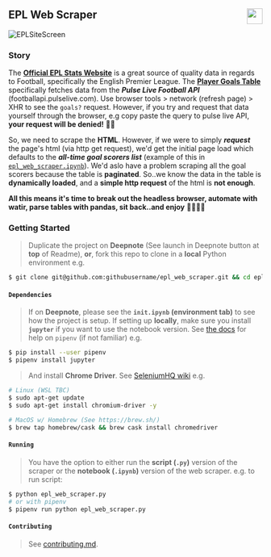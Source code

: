 ## EPL Web Scraper [<img height="31" align="right" src="https://beta.deepnote.com/buttons/launch-in-deepnote.svg">](https://deepnote.com/project/19f51d7b-ae79-4c51-906c-dee0138da144)

![EPLSiteScreen](https://sportsdatasolutionsacademy.s3.eu-west-2.amazonaws.com/public/EPLsitescreen.png)

### Story

The **[Official EPL Stats Website](https://www.premierleague.com/stats/)** is a great source of quality data in regards to Football, specifically the English Premier League. The **[Player Goals Table](https://www.premierleague.com/stats/top/players/goals?se=363)** specifically fetches data from the ***Pulse Live Football API*** (footballapi.pulselive.com). Use browser tools > network (refresh page) > XHR to see the ```goals?``` request. However, if you try and request that data yourself through the browser, e.g copy paste the query to pulse live API, **your request will be denied!** 🙅‍♂️

So, we need to scrape the **HTML**. However, if we were to simply ***request*** the page's html (via http get request), we'd get the initial page load which defaults to the ***all-time goal scorers list*** (example of this in [```epl_web_scraper.ipynb```](./epl_web_scraper.ipynb)). We'd aslo have a problem scraping all the goal scorers because the table is **paginated**. So..we know the data in the table is **dynamically loaded**, and a **simple http request** of the html is **not enough**.

**All this means it's time to break out the headless browser, automate with watir, parse tables with pandas, sit back..and enjoy** 👻🤖🐼💅

### Getting Started

> Duplicate the project on **Deepnote** (See launch in Deepnote button at **top** of Readme), **or**, fork this repo to clone in a **local** Python environment e.g.

```bash
$ git clone git@github.com:githubusername/epl_web_scraper.git && cd epl_web_scraper
```

#### ```Dependencies```

> If on **Deepnote**, please see the **```init.ipynb``` (environment tab)** to see how the project is setup. If setting up **locally**, make sure you install **```jupyter```** if you want to use the notebook version. See [the docs](https://docs.pipenv.org/) for help on ```pipenv``` (if not familiar) e.g.

```bash
$ pip install --user pipenv
$ pipenv install jupyter
```

> And install **Chrome Driver**. See [SeleniumHQ wiki](https://github.com/SeleniumHQ/selenium/wiki/ChromeDriver) e.g.

```bash
# Linux (WSL TBC)
$ sudo apt-get update
$ sudo apt-get install chromium-driver -y

# MacOS w/ Homebrew (See https://brew.sh/)
$ brew tap homebrew/cask && brew cask install chromedriver
```

#### ```Running```

> You have the option to either run the **script (```.py```)** version of the scraper or the **notebook (```.ipynb```)** version of the web scraper. e.g. to run script:

```bash
$ python epl_web_scraper.py
# or with pipenv
$ pipenv run python epl_web_scraper.py
```

#### ```Contributing```

> See [contributing.md](./contributing.md).
